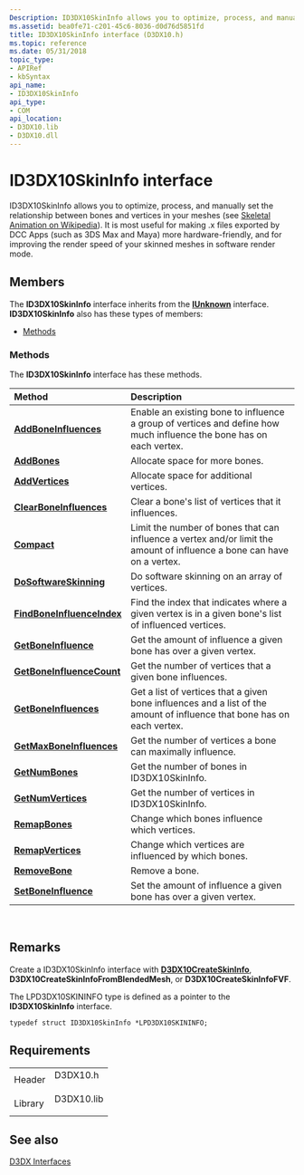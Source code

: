 ```yaml
---
Description: ID3DX10SkinInfo allows you to optimize, process, and manually set the relationship between bones and vertices in your meshes (see Skeletal Animation on Wikipedia).
ms.assetid: bea0fe71-c201-45c6-8036-d0d76d5851fd
title: ID3DX10SkinInfo interface (D3DX10.h)
ms.topic: reference
ms.date: 05/31/2018
topic_type: 
- APIRef
- kbSyntax
api_name: 
- ID3DX10SkinInfo
api_type: 
- COM
api_location: 
- D3DX10.lib
- D3DX10.dll
---
```


# ID3DX10SkinInfo interface

ID3DX10SkinInfo allows you to optimize, process, and manually set the relationship between bones and vertices in your meshes (see [Skeletal Animation on Wikipedia](https://en.wikipedia.org/wiki/Skeletal_animation)). It is most useful for making .x files exported by DCC Apps (such as 3DS Max and Maya) more hardware-friendly, and for improving the render speed of your skinned meshes in software render mode.

## Members

The **ID3DX10SkinInfo** interface inherits from the [**IUnknown**](https://msdn.microsoft.com/library/ms680509(v=VS.85).aspx) interface. **ID3DX10SkinInfo** also has these types of members:

-   [Methods](#methods)

### Methods

The **ID3DX10SkinInfo** interface has these methods.



| Method                                                                   | Description                                                                                                                        |
|:-------------------------------------------------------------------------|:-----------------------------------------------------------------------------------------------------------------------------------|
| [**AddBoneInfluences**](id3dx10skininfo-addboneinfluences.md)           | Enable an existing bone to influence a group of vertices and define how much influence the bone has on each vertex.<br/>     |
| [**AddBones**](id3dx10skininfo-addbones.md)                             | Allocate space for more bones.<br/>                                                                                          |
| [**AddVertices**](id3dx10skininfo-addvertices.md)                       | Allocate space for additional vertices.<br/>                                                                                 |
| [**ClearBoneInfluences**](id3dx10skininfo-clearboneinfluences.md)       | Clear a bone's list of vertices that it influences.<br/>                                                                     |
| [**Compact**](id3dx10skininfo-compact.md)                               | Limit the number of bones that can influence a vertex and/or limit the amount of influence a bone can have on a vertex.<br/> |
| [**DoSoftwareSkinning**](id3dx10skininfo-dosoftwareskinning.md)         | Do software skinning on an array of vertices.<br/>                                                                           |
| [**FindBoneInfluenceIndex**](id3dx10skininfo-findboneinfluenceindex.md) | Find the index that indicates where a given vertex is in a given bone's list of influenced vertices.<br/>                    |
| [**GetBoneInfluence**](id3dx10skininfo-getboneinfluence.md)             | Get the amount of influence a given bone has over a given vertex.<br/>                                                       |
| [**GetBoneInfluenceCount**](id3dx10skininfo-getboneinfluencecount.md)   | Get the number of vertices that a given bone influences.<br/>                                                                |
| [**GetBoneInfluences**](id3dx10skininfo-getboneinfluences.md)           | Get a list of vertices that a given bone influences and a list of the amount of influence that bone has on each vertex.<br/> |
| [**GetMaxBoneInfluences**](id3dx10skininfo-getmaxboneinfluences.md)     | Get the number of vertices a bone can maximally influence.<br/>                                                              |
| [**GetNumBones**](id3dx10skininfo-getnumbones.md)                       | Get the number of bones in ID3DX10SkinInfo.<br/>                                                                             |
| [**GetNumVertices**](id3dx10skininfo-getnumvertices.md)                 | Get the number of vertices in ID3DX10SkinInfo.<br/>                                                                          |
| [**RemapBones**](id3dx10skininfo-remapbones.md)                         | Change which bones influence which vertices.<br/>                                                                            |
| [**RemapVertices**](id3dx10skininfo-remapvertices.md)                   | Change which vertices are influenced by which bones.<br/>                                                                    |
| [**RemoveBone**](id3dx10skininfo-removebone.md)                         | Remove a bone.<br/>                                                                                                          |
| [**SetBoneInfluence**](id3dx10skininfo-setboneinfluence.md)             | Set the amount of influence a given bone has over a given vertex.<br/>                                                       |



 

## Remarks

Create a ID3DX10SkinInfo interface with [**D3DX10CreateSkinInfo**](d3d10-d3dx10createskininfo.md), **D3DX10CreateSkinInfoFromBlendedMesh**, or **D3DX10CreateSkinInfoFVF**.

The LPD3DX10SKININFO type is defined as a pointer to the **ID3DX10SkinInfo** interface.


```
typedef struct ID3DX10SkinInfo *LPD3DX10SKININFO;
```



## Requirements



|                    |                                                                                       |
|--------------------|---------------------------------------------------------------------------------------|
| Header<br/>  | <dl> <dt>D3DX10.h</dt> </dl>   |
| Library<br/> | <dl> <dt>D3DX10.lib</dt> </dl> |



## See also

<dl> <dt>

[D3DX Interfaces](d3d10-graphics-reference-d3dx10-interfaces.md)
</dt> </dl>

 

 





